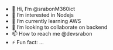 - 👋 Hi, I’m @srabonM360ict
- 👀 I’m interested in Nodejs
- 🌱 I’m currently learning AWS
- 💞️ I’m looking to collaborate on backend
- 📫 How to reach me @devsrabon
- ⚡ Fun fact: ...

<!---
srabonM360ict/srabonM360ict is a ✨ special ✨ repository because its `README.md` (this file) appears on your GitHub profile.
You can click the Preview link to take a look at your changes.
--->
